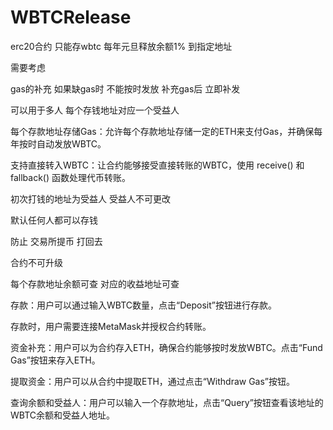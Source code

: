 # WBTCRelease


erc20合约 只能存wbtc  每年元旦释放余额1% 到指定地址


需要考虑

gas的补充
如果缺gas时 不能按时发放
补充gas后 立即补发

可以用于多人
每个存钱地址对应一个受益人

每个存款地址存储Gas：允许每个存款地址存储一定的ETH来支付Gas，并确保每年按时自动发放WBTC。

支持直接转入WBTC：让合约能够接受直接转账的WBTC，使用 receive() 和 fallback() 函数处理代币转账。

初次打钱的地址为受益人 受益人不可更改

默认任何人都可以存钱 

防止 交易所提币 打回去

合约不可升级

每个存款地址余额可查 对应的收益地址可查

存款：用户可以通过输入WBTC数量，点击“Deposit”按钮进行存款。

存款时，用户需要连接MetaMask并授权合约转账。

资金补充：用户可以为合约存入ETH，确保合约能够按时发放WBTC。点击“Fund Gas”按钮来存入ETH。

提取资金：用户可以从合约中提取ETH，通过点击“Withdraw Gas”按钮。

查询余额和受益人：用户可以输入一个存款地址，点击“Query”按钮查看该地址的WBTC余额和受益人地址。
